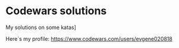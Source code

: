 # Codewars solutions
My solutions on some katas]

Here`s my profile: https://www.codewars.com/users/evgene020818
